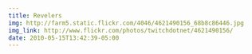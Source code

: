 ```yaml
---
title: Revelers 
img: http://farm5.static.flickr.com/4046/4621490156_68b8c86446.jpg 
img_link: http://www.flickr.com/photos/twitchdotnet/4621490156/ 
date: 2010-05-15T13:42:39-05:00 
---
```

